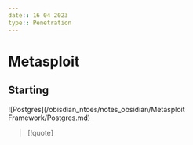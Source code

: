 ```yaml
---
date:: 16 04 2023
type:: Penetration
---
```

# Metasploit 

## Starting 
![Postgres](/obisdian_ntoes/notes_obsidian/Metasploit Framework/Postgres.md)

>[!quote] 